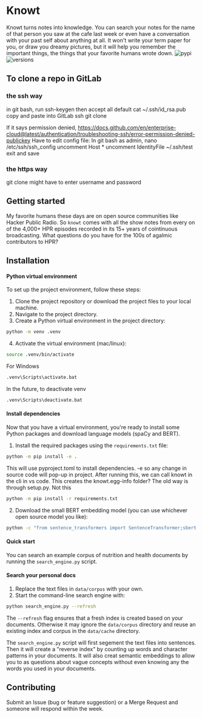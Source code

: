 # Knowt
Knowt turns notes into knowledge.
You can search your notes for the name of that person you saw at the cafe last week or even have a conversation with your past self about anything at all.
It won't write your term paper for you, or draw you dreamy pictures, but it will help you remember the important things, the things that your favorite humans wrote down.
![pypi](https://img.shields.io/pypi/v/knowt.svg)
![versions](https://img.shields.io/pypi/pyversions/knowt.svg)

## To clone a repo in GitLab
### the ssh way
in git bash, run
ssh-keygen
then accept all default
cat ~/.ssh/id_rsa.pub
copy and paste into GitLab ssh
git clone <ssh url of the repo>

If it says permission denied,
https://docs.github.com/en/enterprise-cloud@latest/authentication/troubleshooting-ssh/error-permission-denied-publickey
Have to edit config file:
In git bash as admin,
  nano /etc/ssh/ssh_config
uncomment Host *
uncomment IdentityFile ~/.ssh/test
exit and save

### the https way
git clone <https url>
might have to enter username and password

## Getting started
My favorite humans these days are on open source communities like Hacker Public Radio.
So `knowt` comes with all the show notes from every on of the 4,000+ HPR episodes recorded in its 15+ years of cointinuous broadcasting.
What questions do you have for the 100s of agalmic contributors to HPR?

## Installation

#### Python virtual environment

To set up the project environment, follow these steps:

1. Clone the project repository or download the project files to your local machine.
2. Navigate to the project directory.
3. Create a Python virtual environment in the project directory:

```bash
python -m venv .venv
```

4. Activate the virtual environment (mac/linux):

```bash
source .venv/bin/activate
```

For Windows
```bash
.venv\Scripts\activate.bat
```

In the future, to deactivate venv
```bash
.venv\Scripts\deactivate.bat 
```



#### Install dependencies

Now that you have a virtual environment, you're ready to install some Python packages and download language models (spaCy and BERT).

1. Install the required packages using the `requirements.txt` file:

```bash
python -m pip install -e .
```
This will use pyproject.toml to install dependencies. -e so any change in source code will pop-up in project. After running this, we can call knowt in the cli in vs code. This creates the knowt.egg-info folder? The old way is through setup.py.
Not this
```bash
python -m pip install -r requirements.txt
```

2. Download the small BERT embedding model (you can use whichever open source model you like):

```bash
python -c "from sentence_transformers import SentenceTransformer;sbert = SentenceTransformer('paraphrase-MiniLM-L6-v2')"
```

#### Quick start

You can search an example corpus of nutrition and health documents by running the `search_engine.py` script.

#### Search your personal docs

1. Replace the text files in `data/corpus` with your own.
2. Start the command-line search engine with:

```bash
python search_engine.py --refresh
```

The `--refresh` flag ensures that a fresh index is created based on your documents.
Otherwise it may ignore the `data/corpus` directory and reuse an existing index and corpus in the `data/cache` directory.

The `search_engine.py` script will first segement the text files into sentences.
Then it will create a "reverse index" by counting up words and character patterns in your documents.
It will also creat semantic embeddings to allow you to as questions about vague concepts without even knowing any the words you used in your documents.

## Contributing

Submit an Issue (bug or feature suggestion) or a Merge Request and someone will  respond within the week.

